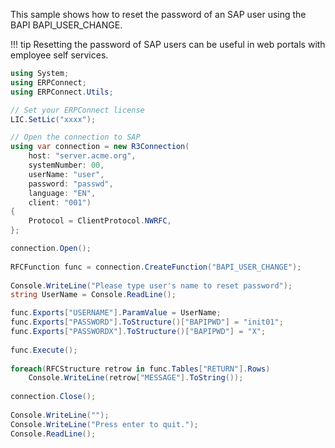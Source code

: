 
This sample shows how to reset the password of an SAP user using the BAPI BAPI_USER_CHANGE. 

!!! tip
    Resetting the password of SAP users can be useful in web portals with employee self services.

```csharp linenums="1"
using System;
using ERPConnect;
using ERPConnect.Utils;

// Set your ERPConnect license
LIC.SetLic("xxxx");

// Open the connection to SAP
using var connection = new R3Connection(
    host: "server.acme.org",
    systemNumber: 00,
    userName: "user",
    password: "passwd",
    language: "EN",
    client: "001")
{
    Protocol = ClientProtocol.NWRFC,
};

connection.Open();
  
RFCFunction func = connection.CreateFunction("BAPI_USER_CHANGE");
  
Console.WriteLine("Please type user's name to reset password");
string UserName = Console.ReadLine();

func.Exports["USERNAME"].ParamValue = UserName;
func.Exports["PASSWORD"].ToStructure()["BAPIPWD"] = "init01";
func.Exports["PASSWORDX"].ToStructure()["BAPIPWD"] = "X";
  
func.Execute();
  
foreach(RFCStructure retrow in func.Tables["RETURN"].Rows)
    Console.WriteLine(retrow["MESSAGE"].ToString());
  
connection.Close();
  
Console.WriteLine("");
Console.WriteLine("Press enter to quit.");
Console.ReadLine();

```
